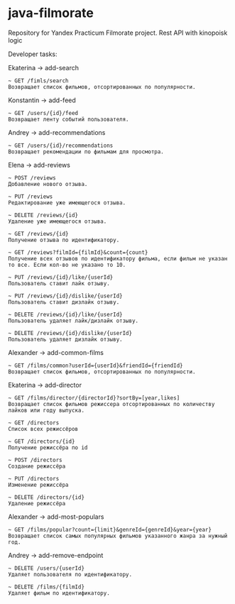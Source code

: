 # java-filmorate
Repository for Yandex Practicum Filmorate project.
Rest API with kinopoisk logic

Developer tasks:

Ekaterina -> add-search

	~ GET /fimls/search
	Возвращает список фильмов, отсортированных по популярности.

Konstantin -> add-feed

	~ GET /users/{id}/feed
	Возвращает ленту событий пользователя.

Andrey -> add-recommendations

	~ GET /users/{id}/recommendations
	Возвращает рекомендации по фильмам для просмотра.

Elena -> add-reviews

	~ POST /reviews
	Добавление нового отзыва.

	~ PUT /reviews
	Редактирование уже имеющегося отзыва.

	~ DELETE /reviews/{id}
	Удаление уже имеющегося отзыва.

	~ GET /reviews/{id}
	Получение отзыва по идентификатору.

	~ GET /reviews?filmId={filmId}&count={count} 
	Получение всех отзывов по идентификатору фильма, если фильм не указан то все. Если кол-во не указано то 10.

	~ PUT /reviews/{id}/like/{userId}
 	Пользователь ставит лайк отзыву.

	~ PUT /reviews/{id}/dislike/{userId}
	Пользователь ставит дизлайк отзыву.

	~ DELETE /reviews/{id}/like/{userId}
	Пользователь удаляет лайк/дизлайк отзыву.

	~ DELETE /reviews/{id}/dislike/{userId}
	Пользователь удаляет дизлайк отзыву.

Alexander -> add-common-films

	~ GET /films/common?userId={userId}&friendId={friendId} 
	Возвращает список фильмов, отсортированных по популярности.
	
Ekaterina -> add-director

	~ GET /films/director/{directorId}?sortBy=[year,likes]
	Возвращает список фильмов режиссера отсортированных по количеству лайков или году выпуска.
	
	~ GET /directors
	Список всех режиссёров

	~ GET /directors/{id}
	Получение режиссёра по id

	~ POST /directors
	Создание режиссёра

	~ PUT /directors
	Изменение режиссёра
	
	~ DELETE /directors/{id}
	Удаление режиссёра

Alexander -> add-most-populars

	~ GET /films/popular?count={limit}&genreId={genreId}&year={year}
	Возвращает список самых популярных фильмов указанного жанра за нужный год.
	
Andrey -> add-remove-endpoint

	~ DELETE /users/{userId}
	Удаляет пользователя по идентификатору. 

	~ DELETE /films/{filmId} 
	Удаляет фильм по идентификатору.
